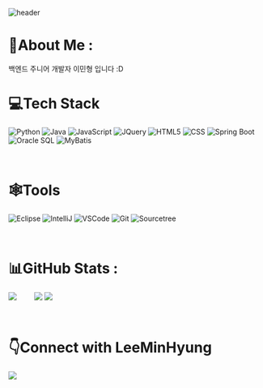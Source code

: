 ![header](https://capsule-render.vercel.app/api?type=wave&color=auto&height=300&section=header&text=MinHyung%20Lee&fontSize=90)

 # 💫About Me :
백엔드 주니어 개발자 이민형 입니다 :D

# 💻Tech Stack
![Python](https://img.shields.io/badge/Python-3776AB.svg?style=flat&logo=python&logoColor=white)
![Java](https://img.shields.io/badge/Java-%23ED8B00.svg?style=flat&logo=Java&logoColor=white)
![JavaScript](https://img.shields.io/badge/JavaScript-%23323330.svg?style=flat&logo=javascript&logoColor=%23F7DF1E)
![JQuery](https://img.shields.io/badge/JQuery-%23323330.svg?style=flat&logo=JQuery&logoColor=%23F7DF1E) 
![HTML5](https://img.shields.io/badge/html5-%23E34F26.svg?style=flat&logo=html5&logoColor=white)
![CSS](https://img.shields.io/badge/css3-%2300f.svg?style=flat&logo=css3&logoColor=white)
![Spring Boot](https://img.shields.io/badge/springboot-%236DB33F.svg?style=flat&logo=springboot&logoColor=white) 
![Oracle SQL](https://img.shields.io/badge/oracle-F80000.svg?style=flat&logo=oracle&logoColor=white) 
![MyBatis](https://img.shields.io/badge/MyBatis-003545?style=flat&logo=mybatis&logoColor=white)

<br>

# 🕸️Tools
![Eclipse](https://img.shields.io/badge/Eclipse-2C2255.svg?style=flat&logo=Eclipse&logoColor=white)
![IntelliJ](https://img.shields.io/badge/IntelliJ-000000.svg?style=flat&logo=IntelliJIDEA&logoColor=white)
![VSCode](https://img.shields.io/badge/VSCode-007ACC.svg?style=flat&logo=visualstudiocode&logoColor=white)
![Git](https://img.shields.io/badge/Git-F05032.svg?style=flat&logo=Git&logoColor=white)
![Sourcetree](https://img.shields.io/badge/Sourcetree-0052CC.svg?style=flat&logo=Sourcetree&logoColor=white) 

<br>

# 📊GitHub Stats :
![](https://github-readme-stats.vercel.app/api?username=alsgud2659&theme=react&hide_border=true&include_all_commits=true&count_private=false) &nbsp;  &nbsp;  &nbsp;  &nbsp; 
![](https://github-readme-stats.vercel.app/api/top-langs/?username=alsgud2659&theme=react&hide_border=true&include_all_commits=true&count_private=false&layout=compact)
 [![](https://visitcount.itsvg.in/api?id=alsgud2659&icon=7&color=6)](https://visitcount.itsvg.in) 
 
 <br>

# 👇Connect with LeeMinHyung
<a href="mailto:alsgud0728@gmail.com" target="_blank"><img src="https://img.shields.io/badge/EMAIL-EA4335?style=flat-square&logo=Gmail&logoColor=black"/></a>
